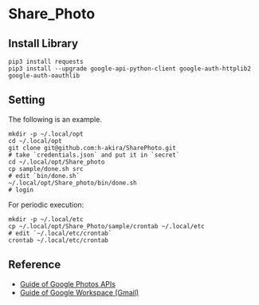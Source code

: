 # Share_Photo
## Install Library
```
pip3 install requests
pip3 install --upgrade google-api-python-client google-auth-httplib2 google-auth-oauthlib
```
## Setting
The following is an example.
```
mkdir -p ~/.local/opt
cd ~/.local/opt
git clone git@github.com:h-akira/SharePhoto.git
# take `credentials.json` and put it in `secret`
cd ~/.local/opt/Share_photo
cp sample/done.sh src
# edit `bin/done.sh`
~/.local/opt/Share_photo/bin/done.sh
# login
```
For periodic execution:
```
mkdir -p ~/.local/etc
cp ~/.local/opt/Share_Photo/sample/crontab ~/.local/etc
# edit `~/.local/etc/crontab`
crontab ~/.local/etc/crontab
```
## Reference
- [Guide of Google Photos APIs](https://developers.google.com/photos/library/guides/upload-media?hl=ja#rest_1)
- [Guide of Google Workspace (Gmail)](https://developers.google.com/gmail/api/quickstart/python?hl=ja)
